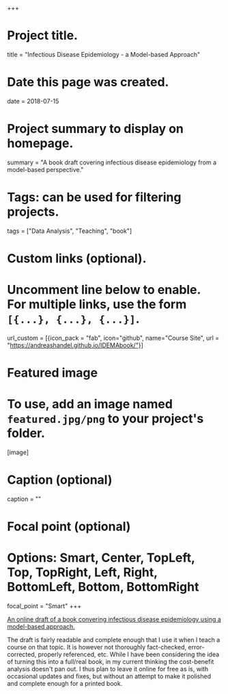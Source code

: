 +++
# Project title.
title = "Infectious Disease Epidemiology - a Model-based Approach"

# Date this page was created.
date = 2018-07-15

# Project summary to display on homepage.
summary = "A book draft covering infectious disease epidemiology from a model-based perspective."

# Tags: can be used for filtering projects.
tags = ["Data Analysis", "Teaching", "book"]

# Custom links (optional).
#   Uncomment line below to enable. For multiple links, use the form `[{...}, {...}, {...}]`.
url_custom = [{icon_pack = "fab", icon="github", name="Course Site", url = "https://andreashandel.github.io/IDEMAbook/"}]


# Featured image
# To use, add an image named `featured.jpg/png` to your project's folder. 
[image]
  # Caption (optional)
  caption = ""
  # Focal point (optional)
  # Options: Smart, Center, TopLeft, Top, TopRight, Left, Right, BottomLeft, Bottom, BottomRight
  focal_point = "Smart"
+++

[An online draft of a book convering infectious disease epidemiology using a model-based approach.](https://andreashandel.github.io/IDEMAbook/) 

The draft is fairly readable and complete enough that I use it when I teach a course on that topic. It is however not thoroughly fact-checked, error-corrected, properly referenced, etc. While I have been considering the idea of turning this into a full/real book, in my current thinking the cost-benefit analysis doesn't pan out. I thus plan to leave it online for free as is, with occasional updates and fixes, but without an attempt to make it polished and complete enough for a printed book.


